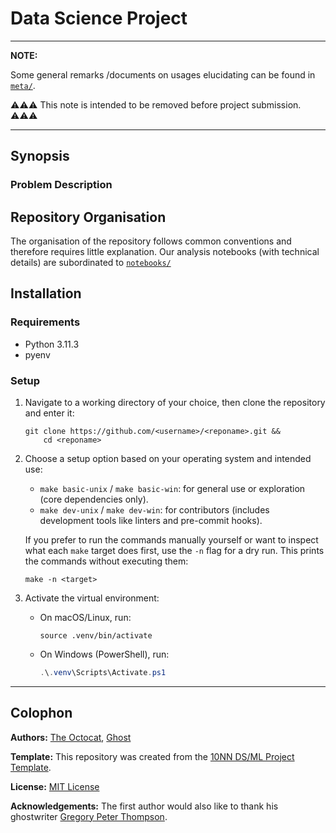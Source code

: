 # Data Science Project
<!-- TODO: Update title -->

---

**NOTE:**

Some general remarks /documents on usages elucidating can be found in [`meta/`](./meta/).

⚠️⚠️⚠️ This note is intended to be removed before project submission. ⚠️⚠️⚠️

---

## Synopsis

### Problem Description

<!-- 
TODO: Write this section 

Aspects which can be addressed here:

- Problem:
  - The business/research problem.
  - The objective of the project.
  - Key questions answered.
- Data:
  - Source(s) of data.
  - How to access (if public).
  - Description of columns/features.
  - Size and format.
- Results:
  - Summary of findings (accuracy, metrics, charts).
  - Visuals or links to reports (e.g., PDF, dashboard).
  - Key insights.
-->

## Repository Organisation

The organisation of the repository follows common conventions and therefore requires little explanation. Our analysis notebooks (with technical details) are subordinated to [`notebooks/`](./notebooks/)

## Installation

### Requirements

- Python 3.11.3
- pyenv

### Setup

1. Navigate to a working directory of your choice, then clone the repository and enter it:

   ``` shell
   git clone https://github.com/<username>/<reponame>.git &&
       cd <reponame>
   ```

2. Choose a setup option based on your operating system and intended use:

   - `make basic-unix` / `make basic-win`: for general use or exploration (core dependencies only).
   - `make dev-unix` / `make dev-win`: for contributors (includes development tools like linters and pre-commit hooks).

   If you prefer to run the commands manually yourself or want to inspect what each `make` target does first, use the `-n` flag for a dry run. This prints the commands without executing them:

   ``` shell
   make -n <target>
   ```

3. Activate the virtual environment:

   - On macOS/Linux, run:

     ```shell
     source .venv/bin/activate
     ```

   - On Windows (PowerShell), run:

     ``` powershell
     .\.venv\Scripts\Activate.ps1
     ```

---

## Colophon
<!-- TODO: Update section -->

**Authors:** [The Octocat](https://github.com/octocat), [Ghost](https://github.com/ghost)

**Template:** This repository was created from the [10NN DS/ML Project Template](https://github.com/neuefische/ds-take-me-home_template).

**License:** [MIT License](license.txt)

**Acknowledgements:** The first author would also like to thank his ghostwriter [Gregory Peter Thompson](https://chatgpt.com).
